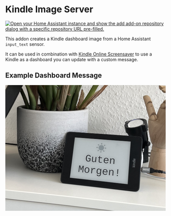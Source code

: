 # Kindle Image Server

[![Open your Home Assistant instance and show the add add-on repository dialog with a specific repository URL pre-filled.](https://my.home-assistant.io/badges/supervisor_add_addon_repository.svg)](https://my.home-assistant.io/redirect/supervisor_add_addon_repository/?repository_url=https%3A%2F%2Fgithub.com%2FKuuhhl%2FkindleImageServer)

This addon creates a Kindle dashboard image from a Home Assistant `input_text` sensor.

It can be used in combination with [Kindle Online Screensaver](https://github.com/Kuuhhl/onlineScreensaver) to use a Kindle as a dashboard you can update with a custom message.


## Example Dashboard Message

![Example Image](image.png)
